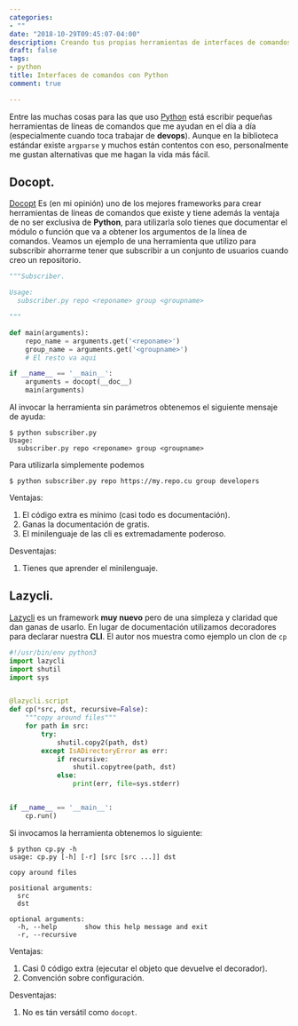 ```yaml
---
categories:
- ""
date: "2018-10-29T09:45:07-04:00"
description: Creando tus propias herramientas de interfaces de comandos con Python
draft: false
tags:
- python
title: Interfaces de comandos con Python
comment: true

---
```


Entre las muchas cosas para las que uso [Python](https://python.org) está
escribir pequeñas herramientas de líneas de comandos que me ayudan en el día a
día (especialmente cuando toca trabajar de **devops**). Aunque en la biblioteca
estándar existe `argparse` y muchos están contentos con eso, personalmente me
gustan alternativas que me hagan la vida más fácil.

## Docopt.

[Docopt](http://docopt.org/ "Docopt") Es (en mi opinión) uno de los mejores
frameworks para crear herramientas de líneas de comandos que existe y tiene
además la ventaja de no ser exclusiva de **Python**, para utilizarla solo tienes
que documentar el módulo o función que va a obtener los argumentos de la línea
de comandos. Veamos un ejemplo de una herramienta que utilizo para subscribir
ahorrarme tener que subscribir a un conjunto de usuarios cuando creo un
repositorio.

```python
"""Subscriber.

Usage:
  subscriber.py repo <reponame> group <groupname>

"""

def main(arguments):
    repo_name = arguments.get('<reponame>')
    group_name = arguments.get('<groupname>')
    # El resto va aqui

if __name__ == '__main__':
    arguments = docopt(__doc__)
    main(arguments)
```

Al invocar la herramienta sin parámetros obtenemos el siguiente mensaje de ayuda:

```console
$ python subscriber.py
Usage:
  subscriber.py repo <reponame> group <groupname>

```

Para utilizarla simplemente podemos

```console
$ python subscriber.py repo https://my.repo.cu group developers
```

Ventajas:

1. El código extra es mínimo (casi todo es documentación).
2. Ganas la documentación de gratis.
3. El minilenguaje de las cli es extremadamente poderoso.

Desventajas:

1. Tienes que aprender el minilenguaje.


## Lazycli.

[Lazycli](https://github.com/ninjaaron/lazycli "Lazycli") es un framework **muy
nuevo** pero de una simpleza y claridad que dan ganas de usarlo. En lugar de
documentación utilizamos decoradores para declarar nuestra **CLI**. El autor nos
muestra como ejemplo un clon de `cp`

```python
#!/usr/bin/env python3
import lazycli
import shutil
import sys


@lazycli.script
def cp(*src, dst, recursive=False):
    """copy around files"""
    for path in src:
        try:
            shutil.copy2(path, dst)
        except IsADirectoryError as err:
            if recursive:
                shutil.copytree(path, dst)
            else:
                print(err, file=sys.stderr)


if __name__ == '__main__':
    cp.run()
```

Si invocamos la herramienta obtenemos lo siguiente:

```console
$ python cp.py -h
usage: cp.py [-h] [-r] [src [src ...]] dst

copy around files

positional arguments:
  src
  dst

optional arguments:
  -h, --help       show this help message and exit
  -r, --recursive
```

Ventajas:

1. Casi 0 código extra (ejecutar el objeto que devuelve el decorador).
2. Convención sobre configuración.

Desventajas:

1. No es tán versátil como `docopt`.
